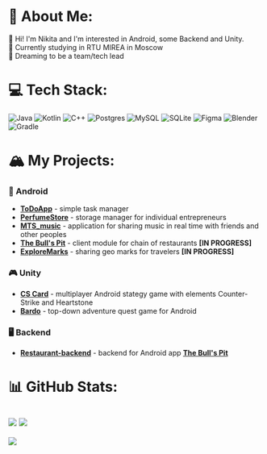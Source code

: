 # 💫 About Me:
👋 Hi! I'm Nikita and I'm interested in Android, some Backend and Unity. </br>
🏫 Currently studying in RTU MIREA in Moscow </br>
🎯 Dreaming to be a team/tech lead


# 💻 Tech Stack:
![Java](https://img.shields.io/badge/java-%23ED8B00.svg?style=for-the-badge&logo=openjdk&logoColor=white) ![Kotlin](https://img.shields.io/badge/kotlin-%237F52FF.svg?style=for-the-badge&logo=kotlin&logoColor=white) ![C++](https://img.shields.io/badge/c++-%2300599C.svg?style=for-the-badge&logo=c%2B%2B&logoColor=white) ![Postgres](https://img.shields.io/badge/postgres-%23316192.svg?style=for-the-badge&logo=postgresql&logoColor=white) ![MySQL](https://img.shields.io/badge/mysql-%2300000f.svg?style=for-the-badge&logo=mysql&logoColor=white) ![SQLite](https://img.shields.io/badge/sqlite-%2307405e.svg?style=for-the-badge&logo=sqlite&logoColor=white) ![Figma](https://img.shields.io/badge/figma-%23F24E1E.svg?style=for-the-badge&logo=figma&logoColor=white) ![Blender](https://img.shields.io/badge/blender-%23F5792A.svg?style=for-the-badge&logo=blender&logoColor=white) ![Gradle](https://img.shields.io/badge/Gradle-02303A.svg?style=for-the-badge&logo=Gradle&logoColor=white)

# 🏔️ My Projects:
### 📱 Android
- **[ToDoApp](https://github.com/Towich/ToDoApp)** - simple task manager
- **[PerfumeStore](https://github.com/Towich/PerfumeStore)** - storage manager for individual entrepreneurs
- **[MTS_music](https://github.com/Towich/MTS_music)** - application for sharing music in real time with friends and other peoples
- **[The Bull's Pit](https://github.com/arinstotle/FoodOrderApp)** - client module for chain of restaurants **[IN PROGRESS]**
- **[ExploreMarks](https://github.com/Towich/ExploreMarks)** - sharing geo marks for travelers **[IN PROGRESS]**

### 🎮 Unity
- **[CS Card](https://github.com/Towich/CS_Card)** - multiplayer Android stategy game with elements Counter-Strike and Heartstone 
- **[Bardo](https://github.com/Towich/Bardo)** - top-down adventure quest game for Android

### 🖥️ Backend
- **[Restaurant-backend](https://github.com/Towich/restaurant-backend)** - backend for Android app **[The Bull's Pit](https://github.com/arinstotle/FoodOrderApp)**

# 📊 GitHub Stats:
![](https://github-readme-stats.vercel.app/api?username=Towich&theme=prussian&hide_border=true&include_all_commits=false&count_private=false)
![](https://github-readme-streak-stats.herokuapp.com/?user=Towich&theme=prussian&hide_border=true)<br/>
---


[![](https://visitcount.itsvg.in/api?id=Towich&icon=0&color=0)](https://visitcount.itsvg.in)

<!-- Proudly created with GPRM ( https://gprm.itsvg.in ) -->
